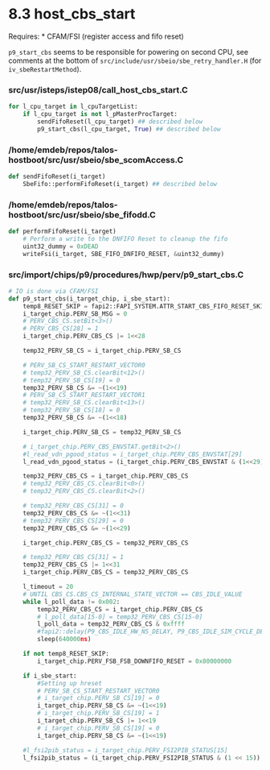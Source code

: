 # 8.3 host_cbs_start

Requires:
    * CFAM/FSI (register access and fifo reset)

`p9_start_cbs` seems to be responsible for powering on second CPU, see comments
at the bottom of `src/include/usr/sbeio/sbe_retry_handler.H` (for
`iv_sbeRestartMethod`).

### src/usr/isteps/istep08/call_host_cbs_start.C

```python
for l_cpu_target in l_cpuTargetList:
    if l_cpu_target is not l_pMasterProcTarget:
        sendFifoReset(l_cpu_target) ## described below
        p9_start_cbs(l_cpu_target, True) ## described below
```

### /home/emdeb/repos/talos-hostboot/src/usr/sbeio/sbe_scomAccess.C

```python
def sendFifoReset(i_target)
    SbeFifo::performFifoReset(i_target) ## described below
```

### /home/emdeb/repos/talos-hostboot/src/usr/sbeio/sbe_fifodd.C

```python
def performFifoReset(i_target)
    # Perform a write to the DNFIFO Reset to cleanup the fifo
    uint32_dummy = 0xDEAD
    writeFsi(i_target, SBE_FIFO_DNFIFO_RESET, &uint32_dummy)
```

### src/import/chips/p9/procedures/hwp/perv/p9_start_cbs.C

```python
# IO is done via CFAM/FSI
def p9_start_cbs(i_target_chip, i_sbe_start):
    temp8_RESET_SKIP = fapi2::FAPI_SYSTEM.ATTR_START_CBS_FIFO_RESET_SKIP
    i_target_chip.PERV_SB_MSG = 0
    # PERV_CBS_CS.setBit<3>()
    # PERV_CBS_CS[28] = 1
    i_target_chip.PERV_CBS_CS |= 1<<28

    temp32_PERV_SB_CS = i_target_chip.PERV_SB_CS

    # PERV_SB_CS_START_RESTART_VECTOR0
    # temp32_PERV_SB_CS.clearBit<12>()
    # temp32_PERV_SB_CS[19] = 0
    temp32_PERV_SB_CS &= ~(1<<19)
    # PERV_SB_CS_START_RESTART_VECTOR1
    # temp32_PERV_SB_CS.clearBit<13>()
    # temp32_PERV_SB_CS[18] = 0
    temp32_PERV_SB_CS &= ~(1<<18)

    i_target_chip.PERV_SB_CS = temp32_PERV_SB_CS

    # i_target_chip.PERV_CBS_ENVSTAT.getBit<2>()
    #l_read_vdn_pgood_status = i_target_chip.PERV_CBS_ENVSTAT[29]
    l_read_vdn_pgood_status = (i_target_chip.PERV_CBS_ENVSTAT & (1<<29)) == (1<<29)

    temp32_PERV_CBS_CS = i_target_chip.PERV_CBS_CS
    # temp32_PERV_CBS_CS.clearBit<0>()
    # temp32_PERV_CBS_CS.clearBit<2>()

    # temp32_PERV_CBS_CS[31] = 0
    temp32_PERV_CBS_CS &= ~(1<<31)
    # temp32_PERV_CBS_CS[29] = 0
    temp32_PERV_CBS_CS &= ~(1<<29)

    i_target_chip.PERV_CBS_CS = temp32_PERV_CBS_CS

    # temp32_PERV_CBS_CS[31] = 1
    temp32_PERV_CBS_CS |= 1<<31
    i_target_chip.PERV_CBS_CS = temp32_PERV_CBS_CS

    l_timeout = 20
    # UNTIL CBS_CS.CBS_CS_INTERNAL_STATE_VECTOR == CBS_IDLE_VALUE
    while l_poll_data != 0x002:
        temp32_PERV_CBS_CS = i_target_chip.PERV_CBS_CS
        # l_poll_data[15-0] = temp32_PERV_CBS_CS[15-0]
        l_poll_data = temp32_PERV_CBS_CS & 0xffff
        #fapi2::delay(P9_CBS_IDLE_HW_NS_DELAY, P9_CBS_IDLE_SIM_CYCLE_DELAY)
        sleep(640000ns)

    if not temp8_RESET_SKIP:
        i_target_chip.PERV_FSB_FSB_DOWNFIFO_RESET = 0x80000000

    if i_sbe_start:
        #Setting up hreset
        # PERV_SB_CS_START_RESTART_VECTOR0
        # i_target_chip.PERV_SB_CS[19] = 0
        i_target_chip.PERV_SB_CS &= ~(1<<19)
        # i_target_chip.PERV_SB_CS[19] = 1
        i_target_chip.PERV_SB_CS |= 1<<19
        # i_target_chip.PERV_SB_CS[19] = 0
        i_target_chip.PERV_SB_CS &= ~(1<<19)

    #l_fsi2pib_status = i_target_chip.PERV_FSI2PIB_STATUS[15]
    l_fsi2pib_status = (i_target_chip.PERV_FSI2PIB_STATUS & (1 << 15)) == (1 << 15)
```
